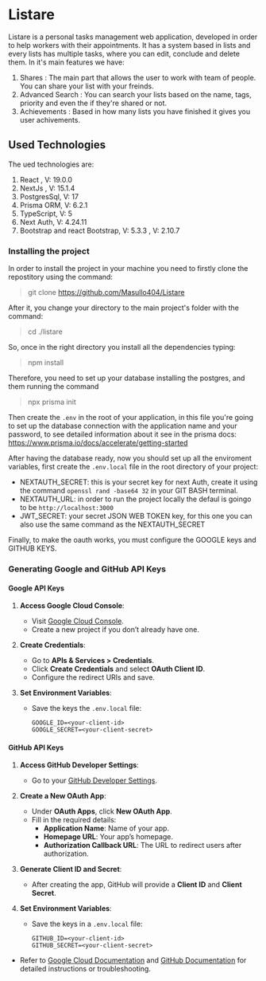 # Listare
Listare is a personal tasks management web application, developed in order to help workers with their appointments.
It has a system based in lists and every lists has multiple tasks, where you can edit, conclude and delete them.
In it's main features we have:
1. Shares : The main part that allows the user to work with team of people. You can share your list with your freinds.
2. Advanced Search : You can search your lists based on the name, tags, priority and even the if they're shared or not.
3. Achievements : Based in how many lists you have finished it gives you user achivements.

## Used Technologies 
The ued technologies are:
1. React , V: 19.0.0
2. NextJs , V: 15.1.4
3. PostgresSql, V: 17
4. Prisma ORM, V: 6.2.1
5. TypeScript, V: 5
6. Next Auth, V: 4.24.11
7. Bootstrap and react Bootstrap, V: 5.3.3 , V: 2.10.7

### Installing the project
In order to install the project in your machine you need to firstly clone the repostitory using the command: 
> git clone https://github.com/Masullo404/Listare

After it, you change your directory to the main project's folder with the command: 
>cd ./listare

So, once in the right directory you install all the dependencies typing:
>npm install

Therefore, you need to set up your database installing the postgres, and them running the command 
> npx prisma init

Then create the `.env` in the root of your application, in this file you're going to set up the database connection with the application name and your password, to see detailed information about it see in the prisma docs: https://www.prisma.io/docs/accelerate/getting-started 

After having the database ready, now you should set up all the enviroment variables, first create the `.env.local` file in the root directory of your project:
- NEXTAUTH_SECRET: this is your secret key for next Auth, create it using the command `openssl rand -base64 32` in your GIT BASH terminal.
- NEXTAUTH_URL: in order to run the project locally the defaul is goingo to be `http://localhost:3000`
- JWT_SECRET: your secret JSON WEB TOKEN key, for this one you can also use the same command as the NEXTAUTH_SECRET

Finally, to make the oauth works, you must configure the GOOGLE keys and GITHUB KEYS. 
### Generating Google and GitHub API Keys

#### Google API Keys

1. **Access Google Cloud Console**:

   - Visit [Google Cloud Console](https://console.cloud.google.com/).
   - Create a new project if you don’t already have one.

2. **Create Credentials**:

   - Go to **APIs & Services > Credentials**.
   - Click **Create Credentials** and select **OAuth Client ID**.
   - Configure the redirect URIs and save.

3. **Set Environment Variables**:

   - Save the keys the `.env.local` file:
     ```env.local
     GOOGLE_ID=<your-client-id>
     GOOGLE_SECRET=<your-client-secret>
     ```

#### GitHub API Keys

1. **Access GitHub Developer Settings**:

   - Go to your [GitHub Developer Settings](https://github.com/settings/developers).

2. **Create a New OAuth App**:

   - Under **OAuth Apps**, click **New OAuth App**.
   - Fill in the required details:
     - **Application Name**: Name of your app.
     - **Homepage URL**: Your app’s homepage.
     - **Authorization Callback URL**: The URL to redirect users after authorization.

3. **Generate Client ID and Secret**:

   - After creating the app, GitHub will provide a **Client ID** and **Client Secret**.

4. **Set Environment Variables**:

   - Save the keys in a `.env.local` file:
     ```env.local
     GITHUB_ID=<your-client-id>
     GITHUB_SECRET=<your-client-secret>
     ```

- Refer to [Google Cloud Documentation](https://cloud.google.com/docs) and [GitHub Documentation](https://docs.github.com) for detailed instructions or troubleshooting.
